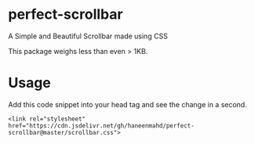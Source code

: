 # perfect-scrollbar
A Simple and Beautiful Scrollbar made using CSS

This package weighs less than even > 1KB.

# Usage
Add this code snippet into your head tag and see the change in a second.
```
<link rel="stylesheet" href="https://cdn.jsdelivr.net/gh/haneenmahd/perfect-scrollbar@master/scrollbar.css">
```
